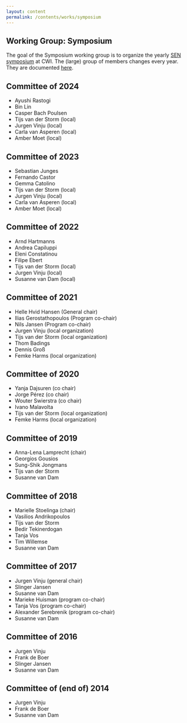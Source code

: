 ```yaml
---
layout: content
permalink: /contents/works/symposium
---
```


## Working Group: Symposium

The goal of the Symposium working group is to organize the yearly [SEN symposium](http://www.sen-symposium.nl) at CWI.
The (large) group of members changes every year. They are documented [here](https://www.sen-symposium.nl/about/).

## Committee of 2024

* Ayushi Rastogi
* Bin Lin
* Casper Bach Poulsen
* Tijs van der Storm (local)
* Jurgen Vinju (local)
* Carla van Asperen (local)
* Amber Moet (local)

## Committee of 2023

* Sebastian Junges
* Fernando Castor
* Gemma Catolino
* Tijs van der Storm (local)
* Jurgen Vinju (local)
* Carla van Asperen (local)
* Amber Moet (local)

## Committee of 2022

* Arnd Hartmanns
* Andrea Capiluppi
* Eleni Constatinou
* Filipe Ebert
* Tijs van der Storm (local)
* Jurgen Vinju (local)
* Susanne van Dam (local)

## Committee of 2021

* Helle Hvid Hansen (General chair)
* Ilias Gerostathopoulos (Program co-chair)
* Nils Jansen (Program co-chair)
* Jurgen Vinju (local organization)
* Tijs van der Storm (local organization)
* Thom Badings
* Dennis Groß
* Femke Harms (local organization)

## Committee of 2020

* Yanja Dajsuren (co chair)
* Jorge Pérez (co chair)
* Wouter Swierstra (co chair)
* Ivano Malavolta 
* Tijs van der Storm (local organization)
* Femke Harms (local organization)

## Committee of 2019

* Anna-Lena Lamprecht (chair)
* Georgios Gousios
* Sung-Shik Jongmans
* Tijs van der Storm
* Susanne van Dam

## Committee of 2018

* Marielle Stoelinga (chair)
* Vasilios Andrikopoulos
* Tijs van der Storm
* Bedir Tekinerdogan
* Tanja Vos
* Tim Willemse
* Susanne van Dam

## Committee of 2017

* Jurgen Vinju (general chair)
* Slinger Jansen
* Susanne van Dam
* Marieke Huisman (program co-chair)
* Tanja Vos (program co-chair)
* Alexander Serebrenik (program co-chair)
* Susanne van Dam

## Committee of 2016

* Jurgen Vinju
* Frank de Boer
* Slinger Jansen
* Susanne van Dam

## Committee of (end of) 2014

* Jurgen Vinju
* Frank de Boer
* Susanne van Dam
